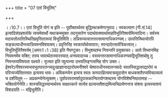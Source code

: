 +++
title = "07 एतां विभूतिम्"

+++
  
  
।।10.7।। एतां विभूतिं योगं च इति -- पूर्वोक्तार्थस्य
बुद्धिस्थक्रमेणानुवादः। स्वकल्याण \[गी.सं.14\] इत्यादिसंग्रहश्लोके
त्वयमेवार्थो यथाक्रममुक्तः तदनुसारेण
पदार्थवाक्यार्थावाहविभूतिरैश्वर्यमित्यादिना। सर्वस्य
मदायत्तोत्पत्तिस्थितिप्रवृत्तितारूपां विभूतिमिति।
तन्निरूप्यत्वात्तत्तत्सामानाधिकरण्यम्। उत्पत्तिस्थित्योरपि
सङ्कल्पाधीनत्वान्नियमनविषयत्वम्। प्रवृत्तिरिह स्वकार्यार्थव्यापारः;
स्पन्दादेरसार्वत्रिकत्वात्। विभूतिर्भूतिरैश्वर्यम् \[अमरः1।1।38\] इति
नैघण्टुकाः। विभुशब्दश्च नियन्तरि प्रयुक्तचरः। अतो विभवनमिह नियमनमेव
वक्ति; तस्य भावार्थतास्वारस्यात् अनपवादाच्च।
वस्त्वन्तरसामानाधिकरण्यवद्विभूतिशब्देषु तु नियन्तव्यविषयता वक्ष्यते।
युज्यत इति व्युत्पत्त्या उभयलिङ्गत्वमिह योग उक्तः।
ईश्वरेऽनीश्वरस्वभावभूतपारतन्त्र्यदुःखाज्ञानाद्यारोपमनीश्वरे
चेश्वराधीनस्वातन्त्र्यादेः स्वतस्सिद्धत्वाद्यारोपं च
परित्यज्येतितत्त्वतः इत्यस्य भावः। अविकम्प्येन इत्यत्र स्वतः
कम्पराहित्यमात्रव्युदासेन बाधकशतैरप्यविचाल्यत्वं च दर्शयितुम् --
अप्रकम्प्येनेत्युक्तम्। पूर्वापरपरामर्शादुपासकान्वितयोगशब्दस्य
योगविशेषनिष्ठतामाह -- भक्तियोगेनेति। शास्त्रसिद्धस्याप्यर्थस्य
साक्षात्कारे सत्येव ह्यत्यन्तवैशद्यमित्यभिप्रायेणनात्र संशयः इत्यस्याशयं
विशदयति -- मद्विभूतीति।  
  
